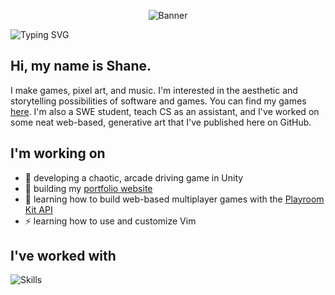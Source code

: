 <p align="center"><img src="banner.gif" alt="Banner"/></p>
<picture>
  <source media="(prefers-color-scheme: dark)" srcset="https://readme-typing-svg.demolab.com?font=JetBrains+Mono&weight=200&size=50&duration=4000&pause=1000&color=ffffff&center=true&vCenter=true&width=1024&height=100&lines=RICEDUST;Game+Developer;Pixel+Artist;Music+Producer" alt="Typing SVG" />
  <img src="https://readme-typing-svg.demolab.com?font=JetBrains+Mono&weight=200&size=50&duration=4000&pause=1000&color=000000&center=true&vCenter=true&width=1024&height=100&lines=RICEDUST;Game+Developer;Pixel+Artist;Music+Producer" alt="Typing SVG" />
</picture>

## Hi, my name is Shane.

I make games, pixel art, and music. I'm interested in the aesthetic and storytelling possibilities of software and games. You can find my games [here](https://ricedust.itch.io/). I'm also a SWE student, teach CS as an assistant, and I've worked on some neat web-based, generative art that I've published here on GitHub.

## I'm working on

* 🚚 developing a chaotic, arcade driving game in Unity
* 🌱 building my [portfolio website](ricedust.com)
* 🧠 learning how to build web-based multiplayer games with the [Playroom Kit API](https://joinplayroom.com/)
* ⚡ learning how to use and customize Vim

## I've worked with

![Skills](https://skillicons.dev/icons?i=cs,unity,java,js,html,css,tailwind,git)
